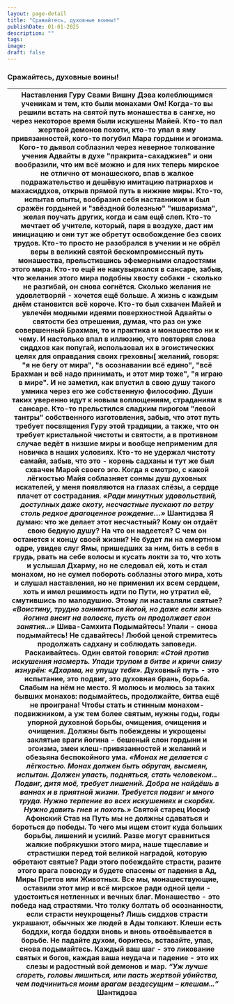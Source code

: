 ```yaml
---
layout: page-detail
title: "Сражайтесь, духовные воины!"
publishDate: 01-01-2025
description: ""
tags:
image:
draft: false
---
```


### Сражайтесь, духовные воины!

| Наставления Гуру Свами Вишну Дэва колеблющимся ученикам и тем, кто были монахами  Ом!  Когда-то вы решили встать на святой путь монашества в сангхе,  но через некоторое время были искушены Майей.  Кто-то пал жертвой демонов похоти, кто-то упал в яму  привязанностей, кого-то погубил Мара гордыни и эгоизма.  Кого-то дьявол соблазнил через неверное толкование учения  Адвайты в духе "пракрита-сахаджиев" и они вообразили, что им  всё можно и для них теперь мирское не отлично от  монашеского, впав в жалкое подражательство и дешёвую  имитацию патриархов и махасиддхов, открыв прямой путь в  нижние миры.  Кто-то, испытав опыты, вообразил себя наставником и был  сражён гордыней и "звёздной болезнью" "ишваризма", желая  поучать других, когда и сам ещё слеп.  Кто-то мечтает об учителе, который, паря в воздухе, даст им  инициацию и они тут же обретут освобождение без своих  трудов.  Кто-то просто не разобрался в учении и не обрёл веры в  великий святой бескомпромиссный путь монашества,  прельстившись эфемерными сладостями этого мира.  Кто-то ещё не накувыркался в сансаре, забыв, что желания  этого мира подобны хвосту собаки - сколько не разгибай,  он снова согнётся.  Сколько желания не удовлетворяй - хочется ещё больше.  А жизнь с каждым днём становится всё короче.  Кто-то был схвачен Майей и увлечён модными идеями  поверхностной Адвайты о святости без отрешения, думая,  что раз он уже совершенный Брахман, то и практика и  монашество ни к чему. И настолько впал в иллюзию, что  повторяя  слова сиддхов как попугай, использовал их в эгоистических  целях для оправдания своих греховны\[ желаний, говоря:  "я не бегу от мира",  "в осознавании всё едино", "всё Брахман и всё надо принимать,  и этот мир тоже", "я играю в мире".  И не заметил, как впустил в свою душу такого умника через его  же собственную философию. Души таких уверенно идут к  новым воплощениям, страданиям в сансаре.  Кто-то прельстился сладким пирогом "левой тантры"  собственного изготовления, забыв, что этот путь требует  посвящения Гуру этой традиции, а также, что он требует  кристальной чистоты и святости,  а в противном случае ведёт в низшие миры и вообще неприменим  для новичка в наших условиях.  Кто-то не удержал чистоту самайя, забыв, что это - корень  садханы  и тут же был схвачен Марой своего эго.  Когда я смотрю, с какой лёгкостью Майя соблазняет сонмы душ  духовных искателей, у меня появляются на глазах слёзы,  а сердце плачет от сострадания.   _«Ради минутных удовольствий, доступных даже скоту, несчастные_   _пускают по ветру столь редкое драгоценное рождение…»_ Шантидэва  Я думаю: что же делает этот несчастный? Кому он отдаёт свою  бедную душу? На что он надеется? С чем он останется к концу  своей жизни?  Не будет ли на смертном одре, увидев слуг Ямы, пришедших за  ним, бить в себя в грудь, рвать на себе волосы и кусать локти за  то, что хоть и услышал Дхарму, но не следовал ей, хоть и стал  монахом, но не сумел побороть соблазны этого мира, хоть и  слушал наставления, но не применил их всем сердцем, хоть и  имел решимость идти по Пути, но утратил её, смутившись по  малодушию.  Этому ли наставляли святые?   _«Воистину, трудно заниматься йогой, но даже если жизнь йогина_   _висит на волоске, пусть он продолжает свои занятия...»_ Шива-Самхита  Подымайтесь! Упали - снова подымайтесь! Не сдавайтесь!  Любой ценой стремитесь продолжать садхану и соблюдать  заповеди. Раскаивайтесь.  Один святой говорил:   _«Стой против искушения насмерть. Упади трупом в битве и кричи_   _снизу изнурён: «Дхарма, не упущу тебя»._  Духовный путь - это испытание, это подвиг, это духовная брань,  борьба.  Слабым на нём не место. Я молюсь и молюсь за таких бывших  монахов: подымайтесь, продолжайте, битва ещё не проиграна!  Чтобы стать и стинным монахом-подвижником, а уж тем более  святым, нужны годы, годы упорной духовной борьбы, очищения,  очищения и очищения.  Должны быть побеждены и укрощены заклятые враги йогина -  бешеный слон гордыни и эгоизма, змеи клеш-привязанностей  и желаний и обезьяна беспокойного ума.   _«Монах не делается с лёгкостью. Монах должен быть обруган,_   _высмеян, испытан. Должен упасть, подняться, стать человеком..._   _Подвиг, дитя моё, требует лишений. Добра не найдёшь в ваннах_   _и в приятной жизни. Требуется подвиг и много труда._   _Нужно терпение во всех искушениях и скорбях. Нужно давить_   _гнев и похоть.»_ Святой старец Иосиф Афонский  Став на Путь мы не должны сдаваться и бороться до победы.  То чего мы ищем стоит куда больших борьбы, лишений и усилий.  Разве могут сравниться жалкие побрякушки этого мира, наше  тщеславие и страстишки перед той великой наградой, которую  обретают святые? Ради этого побеждайте страсти, разите этого  врага повсюду и будете спасены от падения в Ад, Миры Претов  или Животных.  Все мы, монашествующие, оставили этот мир и всё мирское ради  одной цели - удостоиться нетленных и вечных благ.  Монашество - это победа над страстями. Что толку болтать об  осознанности, если страсти неукрощены? Лишь сиддхов страсти  украшают, обычных же людей в Ады толкают. Клеши есть боддхи,  когда боддхи вновь и вновь отвоёвывается в борьбе.  Не падайте духом, боритесь, вставайте, упав, снова  подымайтесь. Каждый ваш шаг - это ликование святых и богов,  каждая ваша неудача и падение - это их слезы и радостный вой  демонов и мар. _“Уж лучше сгореть, головы лишиться, или пасть жертвой убийства, чем подчиниться моим врагам вездесущим – клешам...”_ Шантидэва |
| ------------------------------------------------------------------------------------------------------------------------------------------------------------------------------------------------------------------------------------------------------------------------------------------------------------------------------------------------------------------------------------------------------------------------------------------------------------------------------------------------------------------------------------------------------------------------------------------------------------------------------------------------------------------------------------------------------------------------------------------------------------------------------------------------------------------------------------------------------------------------------------------------------------------------------------------------------------------------------------------------------------------------------------------------------------------------------------------------------------------------------------------------------------------------------------------------------------------------------------------------------------------------------------------------------------------------------------------------------------------------------------------------------------------------------------------------------------------------------------------------------------------------------------------------------------------------------------------------------------------------------------------------------------------------------------------------------------------------------------------------------------------------------------------------------------------------------------------------------------------------------------------------------------------------------------------------------------------------------------------------------------------------------------------------------------------------------------------------------------------------------------------------------------------------------------------------------------------------------------------------------------------------------------------------------------------------------------------------------------------------------------------------------------------------------------------------------------------------------------------------------------------------------------------------------------------------------------------------------------------------------------------------------------------------------------------------------------------------------------------------------------------------------------------------------------------------------------------------------------------------------------------------------------------------------------------------------------------------------------------------------------------------------------------------------------------------------------------------------------------------------------------------------------------------------------------------------------------------------------------------------------------------------------------------------------------------------------------------------------------------------------------------------------------------------------------------------------------------------------------------------------------------------------------------------------------------------------------------------------------------------------------------------------------------------------------------------------------------------------------------------------------------------------------------------------------------------------------------------------------------------------------------------------------------------------------------------------------------------------------------------------------------------------------------------------------------------------------------------------------------------------------------------------------------------------------------------------------------------------------------------------------------------------------------------------------------------------------------------------------------------------------------------------------------------------------------------------------------------------------------------------------------------------------------------------------------------------------------------------------------------------------------------------------------------------------------------------------------------------------------------------------------------------------------------------------------------------------------------------------------------------------------------------------------------------------------------------------------------------------------------------------------------------------------------------------------------------------------------------------------------------------------------------------------------------------------------------------------------------------------------------------------------------------------------------------------------------------------------------------------------------------------------------------------------------------------------------------------------------------------------------------------------------------------------------------------------------------------------------------------------------------------ |
  
  
